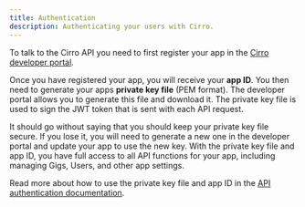 ```yaml
---
title: Authentication
description: Authenticating your users with Cirro.
---
```


To talk to the Cirro API you need to first register your app in the [Cirro developer portal](https://developers.cirro.io/).

Once you have registered your app, you will receive your **app ID**.
You then need to generate your apps **private key file** (PEM format).
The developer portal allows you to generate this file and download it.
The private key file is used to sign the JWT token that is sent with each API request.

It should go without saying that you should keep your private key file secure.
If you lose it, you will need to generate a new one in the developer portal and update your app to use the new key.
With the private key file and app ID, you have full access to all API functions for your app, including managing
Gigs, Users, and other app settings.

Read more about how to use the private key file and app ID in the [API authentication documentation](https://api-docs.cirro.io/docs/authentication).
